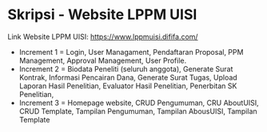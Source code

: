 # Skripsi - Website LPPM UISI

Link Website LPPM UISI: https://www.lppmuisi.dififa.com/

-  Increment 1 = Login, User Managament, Pendaftaran Proposal, PPM Management, Approval Management, User Profile.
-  Increment 2 = Biodata Peneliti (seluruh anggota), Generate Surat Kontrak, Informasi Pencairan Dana, Generate Surat Tugas, Upload Laporan Hasil Penelitian, Evaluator Hasil Penelitian, Penerbitan SK Penelitian,
-  Increment 3 = Homepage website, CRUD Pengumuman, CRU AboutUISI, CRUD Template, Tampilan Pengumuman, Tampilan AbousUISI, Tampilan Template
